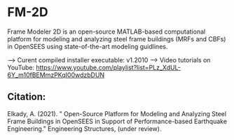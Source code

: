 # FM-2D
Frame Modeler 2D is an open-source MATLAB-based computational platform for modeling and analyzing steel frame buildings (MRFs and CBFs) in OpenSEES using state-of-the-art modeling guidlines.

--> Curent compiled installer executable: v1.2010
--> Video tutorials on YouTube: https://www.youtube.com/playlist?list=PLz_XdUL-6Y_m10fBEMmzPKqI00wdzbDUN

Citation:
---------

Elkady, A. (2021). " Open-Source Platform for Modeling and Analyzing Steel Frame Buildings in OpenSEES in Support of Performance-based Earthquake Engineering." Engineering Structures, (under review).
